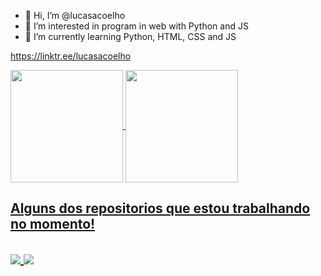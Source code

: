 - 👋 Hi, I’m @lucasacoelho
- 👀 I’m interested in program in web with Python and JS
- 🌱 I’m currently learning Python, HTML, CSS and JS


<!---
lucasacoelho/lucasacoelho is a ✨ special ✨ repository because its `README.md` (this file) appears on your GitHub profile.
You can click the Preview link to take a look at your changes.
--->
https://linktr.ee/lucasacoelho
<div>
<a href="https://github.com/lucasacoelho">
<img align="center" loading="lazy" height="180em" src="https://github-readme-stats.vercel.app/api/top-langs/?username=lucasacoelho&layout=compact&langs_count=7&theme=maroongold"/>
  
<img align="center" loading="lazy" height="180em" src="https://github-readme-stats.vercel.app/api/?username=lucasacoelho&show_icons=true&theme=maroongold&include_all_commits=false&count_private=true"/>
<br>
<h2>Alguns dos repositorios que estou trabalhando no momento!<h2>
</a>
<a href="https://github.com/lucasacoelho/Desafios-Beecrowd-CSharp">
  <img align="center" src="https://github-readme-stats.vercel.app/api/pin/?username=lucasacoelho&repo=Desafios-Beecrowd-CSharp&theme=maroongold" />

<a href="https://github.com/lucasacoelho/Carrot_collector.git">
  <img align="center" src="https://github-readme-stats.vercel.app/api/pin/?username=lucasacoelho&repo=Carrot_collector&theme=maroongold" />
</a>
</div>

